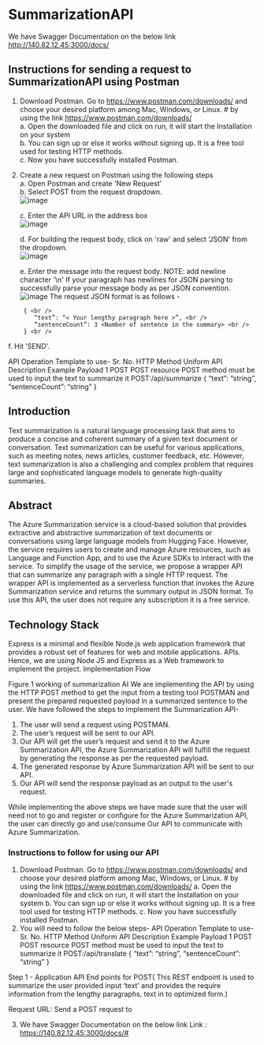 ﻿# SummarizationAPI
We have Swagger Documentation on the below link
http://140.82.12.45:3000/docs/

## Instructions for sending a request to SummarizationAPI using Postman
1.	Download Postman. Go to https://www.postman.com/downloads/ and choose your desired platform among Mac, Windows, or Linux. #   by using the link https://www.postman.com/downloads/ <br />
  a.	Open the downloaded file and click on run, it will start the Installation on your system <br />
  b.	You can sign up or else it works without signing up. It is a free tool used for testing HTTP methods. <br />
  c.	Now you have successfully installed Postman. <br />
2.	Create a new request on Postman using the following steps <br />
	   a. Open Postman and create 'New Request' <br />
	   b. Select POST from the request dropdown. <br />
	     ![image](https://github.com/apadyal/SummarizationAPI/issues/1#issuecomment-1851245410)
	
	  	
	   c. Enter the API URL in the address box <br />
	      ![image](https://github.com/apadyal/SummarizationAPI/issues/1#issuecomment-1851243937)
	
	   d. For building the request body, click on 'raw' and select 'JSON' from the dropdown. <br />
	       ![image](https://github.com/apadyal/SummarizationAPI/issues/1#issuecomment-1851244271)
	
	   e. Enter the message into the request body. NOTE:  add newline character '\n' If your paragraph has newlines for JSON parsing to successfully parse your message body as per JSON convention. <br />
	      ![image](https://github.com/apadyal/SummarizationAPI/issues/1#issuecomment-1851244976)
	  	The request JSON format is as follows - <br />
	
	     { <br />
	        “text”: “< Your lengthy paragraph here >”, <br />
	        “sentenceCount”: 3 <Number of sentence in the summary> <br />
	     } <br />

    
   f. Hit 'SEND'. <br />
    
API Operation Template to use- 
Sr. No.	HTTP Method	Uniform API	Description	Example Payload
1	POST	POST resource	POST method must be used to input the text to summarize it	POST:/api/summarize
{
“text”: “string”,
“sentenceCount”: “string”
}

## Introduction
Text summarization is a natural language processing task that aims to produce a concise and coherent summary of a given text document or conversation. Text summarization can be useful for various applications, such as meeting notes, news articles, customer feedback, etc. However, text summarization is also a challenging and complex problem that requires large and sophisticated language models to generate high-quality summaries.

## Abstract
The Azure Summarization service is a cloud-based solution that provides extractive and abstractive summarization of text documents or conversations using large language models from Hugging Face. However, the service requires users to create and manage Azure resources, such as Language and Function App, and to use the Azure SDKs to interact with the service. To simplify the usage of the service, we propose a wrapper API that can summarize any paragraph with a single HTTP request. The wrapper API is implemented as a serverless function that invokes the Azure Summarization service and returns the summary output in JSON format. To use this API, the user does not require any subscription it is a free service.

## Technology Stack
Express is a minimal and flexible Node.js web application framework that provides a robust set of features for web and mobile applications. APIs. Hence, we are using Node JS and Express as a Web framework to implement the project. 
Implementation Flow
 
Figure 1 working of summarization AI
We are implementing the API by using the HTTP POST method to get the input from a testing tool POSTMAN and present the prepared requested payload in a summarized sentence to the user. We have followed the steps to implement the Summarization API- <br />
1.	The user will send a request using POSTMAN.<br />
2.	The user’s request will be sent to our API.<br />
3.	Our API will get the user’s request and send it to the Azure Summarization API, the Azure Summarization API will fulfill the request by generating the response as per the requested payload.<br />
4.	The generated response by Azure Summarization API will be sent to our API.<br />
5.	Our API will send the response payload as an output to the user's request.<br />

While implementing the above steps we have made sure that the user will need not to go and register or configure for the Azure Summarization API, the user can directly go and use/consume Our API to communicate with Azure Summarization.

### Instructions to follow for using our API
1.	Download Postman. Go to https://www.postman.com/downloads/ and choose your desired platform among Mac, Windows, or Linux. #   by using the link https://www.postman.com/downloads/ 
a.	Open the downloaded file and click on run, it will start the Installation on your system
b.	You can sign up or else it works without signing up. It is a free tool used for testing HTTP methods.
c.	Now you have successfully installed Postman.
2.	You will need to follow the below steps-
API Operation Template to use- 
Sr. No.	HTTP Method	Uniform API	Description	Example Payload
1	POST	POST resource	POST method must be used to input the text to summarize it	POST:/api/translate
{
“text”: “string”,
“sentenceCount”: “string”
}

Step 1 - Application API End points for POST( This REST endpoint is used to summarize the user provided input ‘text’ and provides the require information from the lengthy paragraphs, text in to optimized form.)

Request URL: Send a POST request to


3.	We have Swagger Documentation on the below link
Link : https://140.82.12.45:3000/docs/#

